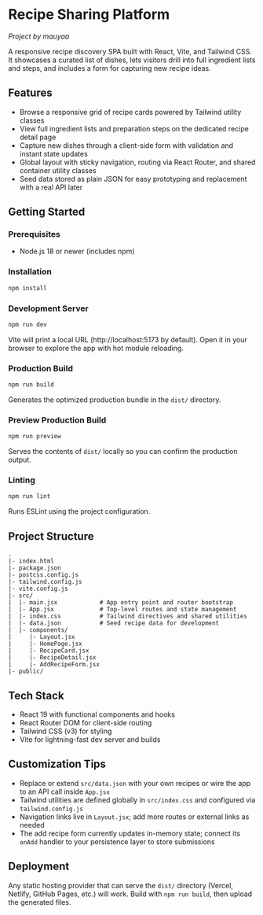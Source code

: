 # Recipe Sharing Platform

_Project by mauyaa_

A responsive recipe discovery SPA built with React, Vite, and Tailwind CSS. It showcases a curated list of dishes, lets visitors drill into full ingredient lists and steps, and includes a form for capturing new recipe ideas.

## Features
- Browse a responsive grid of recipe cards powered by Tailwind utility classes
- View full ingredient lists and preparation steps on the dedicated recipe detail page
- Capture new dishes through a client-side form with validation and instant state updates
- Global layout with sticky navigation, routing via React Router, and shared container utility classes
- Seed data stored as plain JSON for easy prototyping and replacement with a real API later

## Getting Started

### Prerequisites
- Node.js 18 or newer (includes npm)

### Installation
```bash
npm install
```

### Development Server
```bash
npm run dev
```
Vite will print a local URL (http://localhost:5173 by default). Open it in your browser to explore the app with hot module reloading.

### Production Build
```bash
npm run build
```
Generates the optimized production bundle in the `dist/` directory.

### Preview Production Build
```bash
npm run preview
```
Serves the contents of `dist/` locally so you can confirm the production output.

### Linting
```bash
npm run lint
```
Runs ESLint using the project configuration.

## Project Structure
```
.
|- index.html
|- package.json
|- postcss.config.js
|- tailwind.config.js
|- vite.config.js
|- src/
|  |- main.jsx            # App entry point and router bootstrap
|  |- App.jsx             # Top-level routes and state management
|  |- index.css           # Tailwind directives and shared utilities
|  |- data.json           # Seed recipe data for development
|  |- components/
|     |- Layout.jsx
|     |- HomePage.jsx
|     |- RecipeCard.jsx
|     |- RecipeDetail.jsx
|     |- AddRecipeForm.jsx
|- public/
```

## Tech Stack
- React 19 with functional components and hooks
- React Router DOM for client-side routing
- Tailwind CSS (v3) for styling
- Vite for lightning-fast dev server and builds

## Customization Tips
- Replace or extend `src/data.json` with your own recipes or wire the app to an API call inside `App.jsx`
- Tailwind utilities are defined globally in `src/index.css` and configured via `tailwind.config.js`
- Navigation links live in `Layout.jsx`; add more routes or external links as needed
- The add recipe form currently updates in-memory state; connect its `onAdd` handler to your persistence layer to store submissions

## Deployment
Any static hosting provider that can serve the `dist/` directory (Vercel, Netlify, GitHub Pages, etc.) will work. Build with `npm run build`, then upload the generated files.
